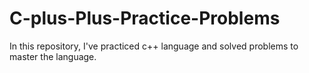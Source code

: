 # C-plus-Plus-Practice-Problems
 In this repository, I've practiced c++ language and solved problems to master the language.
